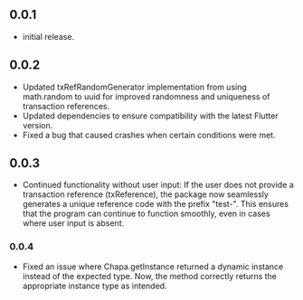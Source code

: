 ## 0.0.1

* initial release.

## 0.0.2

* Updated txRefRandomGenerator implementation from using math.random to uuid for improved randomness and uniqueness of transaction references.
* Updated dependencies to ensure compatibility with the latest Flutter version.
* Fixed a bug that caused crashes when certain conditions were met.

## 0.0.3

* Continued functionality without user input: If the user does not provide a transaction reference (txReference), the package now seamlessly generates a unique reference code with the prefix "test-". This ensures that the program can continue to function smoothly, even in cases where user input is absent.
### 0.0.4
* Fixed an issue where Chapa.getInstance returned a dynamic instance instead of the expected type. Now, the method correctly returns the appropriate instance type as intended.
